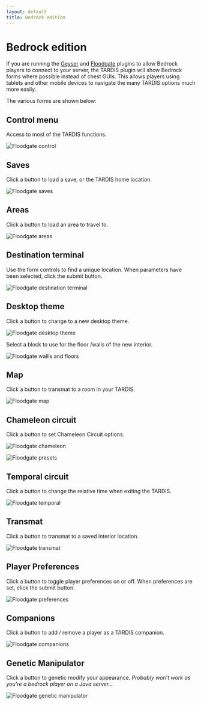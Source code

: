 ```yaml
---
layout: default
title: Bedrock edition
---
```


# Bedrock edition

If you are running the [Geyser](https://geysermc.org/) and [Floodgate](https://github.com/GeyserMC/Floodgate) plugins to allow Bedrock players to connect to your server, 
the TARDIS plugin will show Bedrock forms where possible instead of chest GUIs. This allows players using 
tablets and other mobile devices to navigate the many TARDIS options much more easily.

The various forms are shown below:

## Control menu

Access to most of the TARDIS functions.

![Floodgate control](images/floodgate/control.jpg)

## Saves

Click a button to load a save, or the TARDIS home location.

![Floodgate saves](images/floodgate/saves.jpg)

## Areas

Click a button to load an area to travel to.

![Floodgate areas](images/floodgate/areas.jpg)

## Destination terminal

Use the form controls to find a unique location. When parameters have been selected, click the submit button.

![Floodgate destination terminal](images/floodgate/terminal.jpg)

## Desktop theme

Click a button to change to a new desktop theme.

![Floodgate desktop theme](images/floodgate/desktop.jpg)

Select a block to use for the floor /walls of the new interior.

![Floodgate wallls and floors](images/floodgate/wall.jpg)

## Map

Click a button to transmat to a room in your TARDIS.

![Floodgate map](images/floodgate/map.jpg)

## Chameleon circuit

Click a button to set Chameleon Circuit options.

![Floodgate chameleon](images/floodgate/chameleon.jpg)

![Floodgate presets](images/floodgate/presets.jpg)

## Temporal circuit

Click a button to change the relative time when exiting the TARDIS.

![Floodgate temporal](images/floodgate/temporal.jpg)

## Transmat

Click a button to transmat to a saved interior location.

![Floodgate transmat](images/floodgate/transmat.jpg)

## Player Preferences

Click a button to toggle player preferences on or off. When preferences are set, click the submit button.

![Floodgate preferences](images/floodgate/prefs.jpg)

## Companions

Click a button to add / remove a player as a TARDIS companion.

![Floodgate companions](images/floodgate/companions.jpg)

## Genetic Manipulator

Click a button to genetic modify your appearance. _Probably won’t work as you're a bedrock player on a Java server..._

![Floodgate genetic manipulator](images/floodgate/genetic.jpg)

